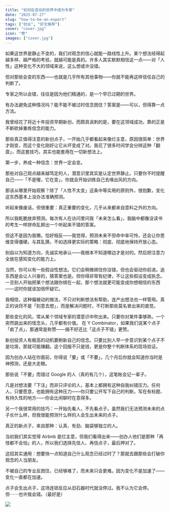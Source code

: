 ```yaml
---
title: "如何在变动的世界中成为专家"
date: "2025-07-27"
slug: "how-to-be-an-expert"
tags: ["创业", "好文推荐"]
cover: "cover.jpg"
icon: "😎"
images: ["cover.jpg"]
---
```

如果这世界是静止不变的，我们对观念的信心就能一路线性上升。某个想法经得起越多样、越严格的考验，就越可能是真的。许多人其实默默相信这一点——对「人性」这种变化不大的领域来说，这么想或许没错。



但对那些会变的东西——也就是几乎所有其他事物——你就不能再这样信任自己的判断了。



专家之所以会错，往往是因为他们精通的，是一个早已过期的世界。



有办法避免这种情况吗？能不能不被过时信念困住？答案是——可以，但得靠一点方法。



我曾经花了将近十年投资早期新创，而颇具讽刺的是，要在这领域成功，靠的正是不断砍掉重练信念的能力。



那些真正值得注意的新创点子，一开始几乎都看起来像烂主意，原因很简单：世界才刚变，而这个变化刚好让它从坏变成了对。我花了很多时间学会分辨这种「翻盘」，而这套技巧，其实也能套用在一切新想法上。



第一步，养成一种信念：世界一定会变。



那些对自己观点越来越笃定的人，潜意识里其实是认定世界静止。只要你不时提醒自己——「不是喔，它在变」，你就会开始训练自己去嗅出风的方向。



那该从哪里开始观察？除了「人性不太变」这条中等实用的原则外，很抱歉，变化这东西基本上没办法准确预测。



听起来像废话，但很重要：真正重要的变化，几乎从来都来自意料之外的方向。



所以我乾脆放弃预测。每次有人在访问里问我「未来怎么看」，我脑中都像没读书的考生一样拼命乱掰出一个听起来不错的答案。



但这不是因为我懒。恰好相反——我觉得，预测未来不但命中率可怜，还会让你思维变得僵硬。与其乱猜，不如选择更实际的策略：彻底、彻底地保持开放心态。



别自以为知道方向，先诚实地承认——我根本不知道哪边才是对的。然后把注意力全放在感知变化的能力上。



当然，你可以有一些假设性想法。它们会稍微绑住你没错，但也会驱动你前进。追东西是会让人兴奋的，猜答案也是。但你得非常有纪律，不让这些假设变成执念。
一旦别人开始把某个想法跟你绑在一起，那个想法就更可能变成你想相信的东西——这时你就该加倍怀疑它。



我相信，这种偏被动的做法，不只对判断想法有帮助，连产出想法也一样管用。真正的诀窍不是「刻意去想」，而是解决问题时，不打断那些莫名冒出来的直觉。



那些变化的风，常从某个领域专家的潜意识中吹出来。只要你对某件事够熟，一个突然跳出来的怪念头，几乎都有价值。
在 Y Combinator，如果我们说某个点子「疯了点」，那通常是称赞——搞不好还比「这点子不错」更赞。



新创投资人有极高的动机要刷新自己的信念。只要比别人早一步意识到某个点子不是垃圾，那就可能赚翻。这个回报不只是钱，更是你整个判断体系的现场验证。



因为创办人站在你面前，你得说「要」或「不要」，几个月后你就会知道你当时是神预测，还是大走眼。



那些说「不要」而错过 Google 的人（真的有几个），这笔帐会记一辈子。



凡是对想法要「下注」而非只评论的人，基本上都拥有这种自我纠错压力。任何人，只要愿意，也能拥有这种压力——你只要公开写下自己的判断。写在有标题、有持久性的地方——你会比闲聊时在意得多。



另一个我很常用的技巧：一开始先看人，不先看点子。虽然我们无法预测未来的点子长什么样，但我很能预测什么样的人会生出未来的点子。



真正的新点子，来自那种：认真、有劲、脑袋够独立的人。



当初我们其实觉得 Airbnb 是烂主意，但我们看得出来——创办人他们是那种「再怪都不会怕」的人，所以我们选择先信人、再信点子，最后押对了。



这招其实通用：想要快一点知道自己什么观念已经过时了？那就去跟那些会打破你观念的人当朋友。



不被自己的专业反困住，已经够难了，而未来只会更难。因为变化不是加速了——变化一直都在加速。



点子会生出点子，这场连锁反应从旧石器时代就没停过。我不认为它会停。
但⋯⋯也许我会错。（最好是）




![](https://prod-files-secure.s3.us-west-2.amazonaws.com/112d0858-5090-4d34-a606-b75eb8d65fd2/46476355-9cf3-4e99-9b7a-3531bc426380/1000202064.png?X-Amz-Algorithm=AWS4-HMAC-SHA256&X-Amz-Content-Sha256=UNSIGNED-PAYLOAD&X-Amz-Credential=ASIAZI2LB466QORQ6MV3%2F20251026%2Fus-west-2%2Fs3%2Faws4_request&X-Amz-Date=20251026T084702Z&X-Amz-Expires=3600&X-Amz-Security-Token=IQoJb3JpZ2luX2VjEM%2F%2F%2F%2F%2F%2F%2F%2F%2F%2F%2FwEaCXVzLXdlc3QtMiJHMEUCIDfyh9SOiV%2BRn6s%2Br2LtC757bMkVGk91ipDuTzyGPT%2BrAiEA7iiBd6KMdhZd4Hajt%2FgtFR4lYMyzumTcKOEU%2FUB%2B3%2FcqiAQIiP%2F%2F%2F%2F%2F%2F%2F%2F%2F%2FARAAGgw2Mzc0MjMxODM4MDUiDEFUQWGiaUWERieeDSrcAxorVtRRJWHd9tsyXr5RNYAwxn%2ByiYH5wDK9rgI7Eujm4yefMLZV4%2FYpqMRxok9ZNMWCsyQu7p4ntjC8c%2BsaN8Nzf%2BUGqLwTYNcGDf5qpoI6k9I%2Bj6cZcXX0mzGP%2F2M6hZWOy3Go%2FjoTqhdgTLCIENtiokKd%2Bix%2B%2FNxbVQGqZmjgyDqx3iwaShU503VTjOEIr%2BEGCJg3jbUiiQfrtJpQfeNeLPiYhaOmWFTzlEeP8wU2u6C2JyhClMQk3dD5B5c3QGOz%2BW4JgjqXsXeJoFogclvdIE%2BeY2V0JUU78b%2FlKs6i6DLwJm2gKdnm8bEca7Dnxf1MqxH2Y93%2Bax4zReZp2jYS4jtUtftKGfZ%2BDJecTYME0FkmRf1oNyaJMi0In%2Fkm6mdCg1nHBsbUQm6%2BoGlzUyOryA28EB3ZxzI4AiM8AbDX5PEvS%2FBJjcW%2F7RLhVtCsxj0E7bMO2%2FkkGWyhKSpPdu6rrQfSRCTMHSLiL3o2vx5829Gxctpb%2BPNTxEXYJQxAplUpEKOwO%2FWktkYIi5%2FpHqmPEocnb2ZK1A%2FW1c5PV5mGKNcjoqKgXsdsiyg7kTfhXsVNDLghS3ZP4uQ5pQQYhm4Cn2zOj0WuU1eIB%2Bg5kwr9HC78XdXIZvZA4O4AMIGA98cGOqUB3Je9loG01buoCWeW9ixxrGwy70upBjF7PYg3HOX%2FvHFtcAxXprz60Vur%2BoJZurOuM3kirHKPQWKgf0lxRnKN6HZQQZJiyp2jQFvN4vuc6kAvIXNClNc%2BEuewAebnBMr8Yc74pjFBgFzDzMup5mN6THSrXZF21tLu6EKs%2FIjDi3samxwPO8nNIGVfTh7UO099kInfof62xrgCW1dw71mPJYktEmN6&X-Amz-Signature=904c19244e8c672dfd2e80bbdbde9350da78c42156fc676883ee248a69c870db&X-Amz-SignedHeaders=host&x-amz-checksum-mode=ENABLED&x-id=GetObject)


